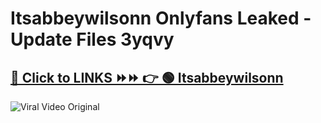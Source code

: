 
 # Itsabbeywilsonn Onlyfans Leaked - Update Files 3yqvy

## <h2><a href="https://clipsfans.com/Itsabbeywilsonn&ref=git">🔗 Click to LINKS ⏩⏩ 👉 🟢 Itsabbeywilsonn </a></h2>

<a href="https://clipsfans.com/Itsabbeywilsonn&ref=git" rel="nofollow" data-target="animated-image.originalLink"><img src="https://i.ibb.co.com/xMMVF88/686577567.gif" alt="Viral Video Original" style="max-width: 100%; display: inline-block;" data-target="animated-image.originalImage"></a>

